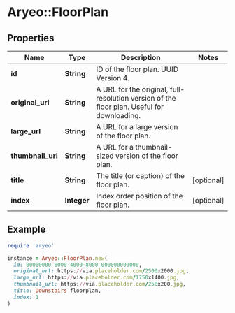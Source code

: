 # Aryeo::FloorPlan

## Properties

| Name | Type | Description | Notes |
| ---- | ---- | ----------- | ----- |
| **id** | **String** | ID of the floor plan. UUID Version 4. |  |
| **original_url** | **String** | A URL for the original, full-resolution version of the floor plan. Useful for downloading. |  |
| **large_url** | **String** | A URL for a large version of the floor plan. |  |
| **thumbnail_url** | **String** | A URL for a thumbnail-sized version of the floor plan. |  |
| **title** | **String** | The title (or caption) of the floor plan. | [optional] |
| **index** | **Integer** | Index order position of the floor plan. | [optional] |

## Example

```ruby
require 'aryeo'

instance = Aryeo::FloorPlan.new(
  id: 00000000-0000-4000-8000-000000000000,
  original_url: https://via.placeholder.com/2500x2000.jpg,
  large_url: https://via.placeholder.com/1750x1400.jpg,
  thumbnail_url: https://via.placeholder.com/250x200.jpg,
  title: Downstairs floorplan,
  index: 1
)
```

